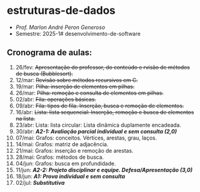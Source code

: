 # estruturas-de-dados
- _Prof. Marlon André Peron Generoso_
- Semestre: 2025-1# desenvolvimento-de-software

## Cronograma de aulas:
1. 26/fev: ~~Apresentação do professor, do conteúdo e rvisão de métodos de busca (Bubblesort).~~
4. 12/mar: ~~Revisão sobre métodos recursivos em C.~~
5. 19/mar: ~~Pilha: inserção de elementos em pilhas.~~
6. 26/mar: ~~Pilha: remoção e consulta de elementos em pilhas.~~
7. 02/abr: ~~Fila: operações básicas.~~
8. 09/abr: ~~Fila: tipos de fila. Inserção, busca e remoção de elementos.~~
9. 16/abr: ~~Lista: lista sequencial: Inserção, remoção e busca de elementos na lista.~~
10. 23/abr: Lista: lista circular: Lista dinâmica duplamente encadeada.
11. 30/abr: **_A2-1: Avaliação parcial individual e sem consulta (2,0)_**
12. 07/mai: Grafos: conceitos. Vértices, arestas, grau, laços.
13. 14/mai: Grafos: matriz de adjacência.
14. 21/mai: Grafos: inserção e remoção de arestas.
15. 28/mai: Grafos: métodos de busca.
16. 04/jun: Grafos: busca em profundidade.
17. 11/jun: **_A2-2: Projeto disciplinar e equipe. Defesa/Apresentação (3,0)_**
18. 18/jun: **_A1: Prova individual e sem consulta_**
19. 02/jul: **_Substitutiva_**

